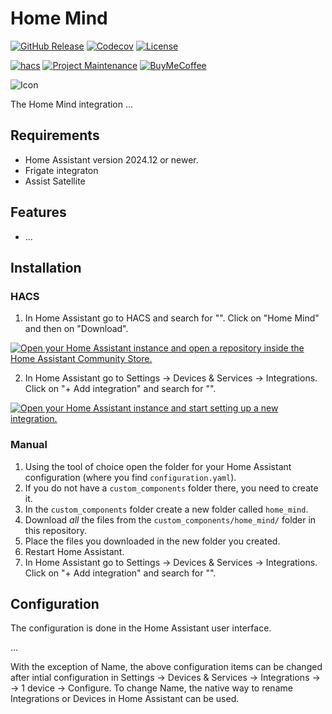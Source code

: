 # Home Mind

[![GitHub Release][releases-shield]][releases]
[![Codecov][coverage-shield]][coverage]
[![License][license-shield]][license]

[![hacs][hacsbadge]][hacs]
[![Project Maintenance][maintenance-shield]][user_profile]
[![BuyMeCoffee][buymecoffeebadge]][buymecoffee]

![Icon](assets/logo.png)

The Home Mind integration ...

## Requirements
- Home Assistant version 2024.12 or newer.
- Frigate integraton
- Assist Satellite

## Features
- ...

## Installation

### HACS
1. In Home Assistant go to HACS and search for "". Click on "Home Mind" and then on "Download".

[![Open your Home Assistant instance and open a repository inside the Home Assistant Community Store.](https://my.home-assistant.io/badges/hacs_repository.svg)](https://my.home-assistant.io/redirect/hacs_repository/?owner=jonasbkarlsson&repository=home_mind&category=integration)

2. In Home Assistant go to Settings -> Devices & Services -> Integrations. Click on "+ Add integration" and search for "".

[![Open your Home Assistant instance and start setting up a new integration.](https://my.home-assistant.io/badges/config_flow_start.svg)](https://my.home-assistant.io/redirect/config_flow_start/?domain=home_mind)

### Manual

1. Using the tool of choice open the folder for your Home Assistant configuration (where you find `configuration.yaml`).
2. If you do not have a `custom_components` folder there, you need to create it.
3. In the `custom_components` folder create a new folder called `home_mind`.
4. Download _all_ the files from the `custom_components/home_mind/` folder in this repository.
5. Place the files you downloaded in the new folder you created.
6. Restart Home Assistant.
7. In Home Assistant go to Settings -> Devices & Services -> Integrations. Click on "+ Add integration" and search for "".

## Configuration

The configuration is done in the Home Assistant user interface.

...

With the exception of Name, the above configuration items can be changed after intial configuration in Settings -> Devices & Services -> Integrations ->  -> 1 device -> Configure. To change Name, the native way to rename Integrations or Devices in Home Assistant can be used.

[home_mind]: https://github.com/jonasbkarlsson/home_mind
[releases-shield]: https://img.shields.io/github/v/release/jonasbkarlsson/home_mind?style=for-the-badge
[releases]: https://github.com/jonasbkarlsson/home_mind/releases
[coverage-shield]: https://img.shields.io/codecov/c/gh/jonasbkarlsson/home_mind?style=for-the-badge&logo=codecov
[coverage]: https://app.codecov.io/gh/jonasbkarlsson/home_mind
[license-shield]: https://img.shields.io/github/license/jonasbkarlsson/home_mind?style=for-the-badge
[license]: https://github.com/jonasbkarlsson/home_mind/blob/main/LICENSE
[hacs]: https://github.com/hacs/integration
[hacsbadge]: https://img.shields.io/badge/HACS-Default-41BDF5.svg?style=for-the-badge
[maintenance-shield]: https://img.shields.io/badge/maintainer-Jonas%20Karlsson%20@jonasbkarlsson-41BDF5.svg?style=for-the-badge
[user_profile]: https://github.com/jonasbkarlsson
[buymecoffeebadge]: https://img.shields.io/badge/buy%20me%20a%20coffee-donate-FFDD00.svg?style=for-the-badge&logo=buymeacoffee
[buymecoffee]: https://www.buymeacoffee.com/jonasbkarlsson
